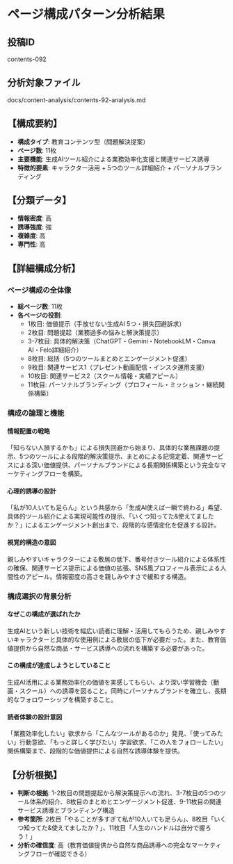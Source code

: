 # ページ構成パターン分析結果

## 投稿ID
contents-092

## 分析対象ファイル
docs/content-analysis/contents-92-analysis.md

## 【構成要約】
- **構成タイプ**: 教育コンテンツ型（問題解決提案）
- **ページ数**: 11枚
- **主要機能**: 生成AIツール紹介による業務効率化支援と関連サービス誘導
- **特徴的要素**: キャラクター活用 + 5つのツール詳細紹介 + パーソナルブランディング

## 【分類データ】
- **情報密度**: 高
- **誘導強度**: 強
- **複雑度**: 高
- **専門性**: 高

## 【詳細構成分析】

### ページ構成の全体像
- **総ページ数**: 11枚
- **各ページの役割**:
  - 1枚目: 価値提示（手放せない生成AI 5つ・損失回避訴求）
  - 2枚目: 問題提起（業務過多の悩みと解決策提示）
  - 3-7枚目: 具体的解決策（ChatGPT・Gemini・NotebookLM・Canva AI・Felo詳細紹介）
  - 8枚目: 総括（5つのツールまとめとエンゲージメント促進）
  - 9枚目: 関連サービス1（プレゼント動画配信・インスタ運用支援）
  - 10枚目: 関連サービス2（スクール情報・実績アピール）
  - 11枚目: パーソナルブランディング（プロフィール・ミッション・継続関係構築）

### 構成の論理と機能

#### 情報配置の戦略
「知らない人損するかも」による損失回避から始まり、具体的な業務課題の提示、5つのツールによる段階的解決策提示、まとめによる記憶定着、関連サービスによる深い価値提供、パーソナルブランドによる長期関係構築という完全なマーケティングフローを構築。

#### 心理的誘導の設計
「私が10人いても足らん」という共感から「生成AI使えば一瞬で終わる」希望、具体的ツール紹介による実現可能性の提示、「いくつ知ってた&使えてましたか？」によるエンゲージメント創出まで、段階的な感情変化を促進する設計。

#### 視覚的構造の意図
親しみやすいキャラクターによる敷居の低下、番号付きツール紹介による体系性の確保、関連サービス提示による価値の拡張、SNS風プロフィール表示による人間性のアピール。情報密度の高さを親しみやすさで緩和する構造。

### 構成選択の背景分析

#### なぜこの構成が選ばれたか
生成AIという新しい技術を幅広い読者に理解・活用してもらうため、親しみやすいキャラクターと具体的な使用例による敷居の低下が必要だった。また、教育価値提供から自然な商品・サービス誘導への流れを構築する必要があった。

#### この構成が達成しようとしていること
生成AI活用による業務効率化の価値を実感してもらい、より深い学習機会（動画・スクール）への誘導を図ること。同時にパーソナルブランドを確立し、長期的なフォロワーシップを構築すること。

#### 読者体験の設計意図
「業務効率化したい」欲求から「こんなツールがあるのか」発見、「使ってみたい」行動意欲、「もっと詳しく学びたい」学習欲求、「この人をフォローしたい」関係構築まで、段階的な価値提供による自然な誘導体験を提供。

## 【分析根拠】
- **判断の根拠**: 1-2枚目の問題提起から解決策提示への流れ、3-7枚目の5つのツール体系的紹介、8枚目のまとめとエンゲージメント促進、9-11枚目の関連サービス誘導とブランディング構造
- **参考箇所**: 2枚目「やることが多すぎて私が10人いても足らん」、8枚目「いくつ知ってた&使えてましたか？」、11枚目「人生のハンドルは自分で握ろう！」
- **分析の確信度**: 高（教育価値提供から自然な商品誘導への完全なマーケティングフローが確認できる）